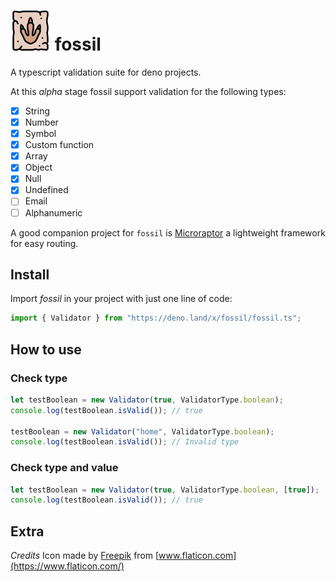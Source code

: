 # ![](https://raw.githubusercontent.com/matteocrippa/fossil/master/.github/footprint.png) fossil

A typescript validation suite for deno projects.

At this _alpha_ stage fossil support validation for the following types:

- [x] String
- [x] Number
- [x] Symbol
- [x] Custom function
- [x] Array
- [x] Object
- [x] Null
- [x] Undefined
- [ ] Email
- [ ] Alphanumeric

A good companion project for `fossil` is [Microraptor](https://github.com/matteocrippa/microraptor) a lightweight framework for easy routing.

## Install

Import _fossil_ in your project with just one line of code:

```ts
import { Validator } from "https://deno.land/x/fossil/fossil.ts";
```

## How to use

### Check type

```ts
let testBoolean = new Validator(true, ValidatorType.boolean);
console.log(testBoolean.isValid()); // true

testBoolean = new Validator("home", ValidatorType.boolean);
console.log(testBoolean.isValid()); // Invalid type
```

### Check type and value

```ts
let testBoolean = new Validator(true, ValidatorType.boolean, [true]);
console.log(testBoolean.isValid()); // true
```

## Extra

_Credits_
Icon made by [Freepik](https://www.flaticon.com/authors/freepik) from [www.flaticon.com](https://www.flaticon.com/)
